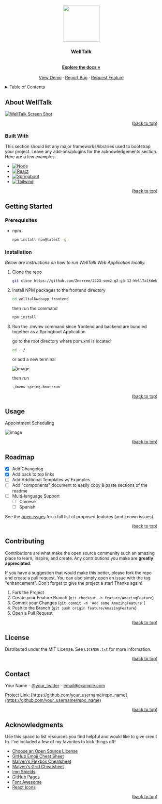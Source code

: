 <a name="readme-top"></a>

<!-- PROJECT LOGO -->
<br />
<div align="center">
  <a href="https://github.com/Znerree/2223-sem2-g2-g3-12-WellTalkWebsite-v2">
    <img src="https://github.com/Znerree/2223-sem2-g2-g3-12-WellTalkWebsite-v2/assets/114793116/946351fc-a940-46fc-bd88-e35b5c225e52" width=120 />
  </a>

  <h3 align="center">WellTalk</h3>

  <p align="center">
    <br />
    <a href="https://github.com/Znerree/2223-sem2-g2-g3-12-WellTalkWebsite-v2"><strong>Explore the docs »</strong></a>
    <br />
    <br />
    <a href="https://github.com/Znerree/2223-sem2-g2-g3-12-WellTalkWebsite-v2">View Demo</a>
    ·
    <a href="https://github.com/Znerree/2223-sem2-g2-g3-12-WellTalkWebsite-v2/issues">Report Bug</a>
    ·
    <a href="https://github.com/Znerree/2223-sem2-g2-g3-12-WellTalkWebsite-v2/issues">Request Feature</a>
  </p>
</div>



<!-- TABLE OF CONTENTS -->
<details>
  <summary>Table of Contents</summary>
  <ol>
    <li>
      <a href="#about-the-project">About The Project</a>
      <ul>
        <li><a href="#built-with">Built With</a></li>
      </ul>
    </li>
    <li>
      <a href="#getting-started">Getting Started</a>
      <ul>
        <li><a href="#prerequisites">Prerequisites</a></li>
        <li><a href="#installation">Installation</a></li>
      </ul>
    </li>
    <li><a href="#usage">Usage</a></li>
    <li><a href="#roadmap">Roadmap</a></li>
    <li><a href="#contributing">Contributing</a></li>
    <li><a href="#license">License</a></li>
    <li><a href="#contact">Contact</a></li>
    <li><a href="#acknowledgments">Acknowledgments</a></li>
  </ol>
</details>




<!-- ABOUT THE PROJECT -->
## About WellTalk

[![WellTalk Screen Shot][product-screenshot]](https://welltalk.azurewebsites.net/)


<p align="right">(<a href="#readme-top">back to top</a>)</p>



### Built With

This section should list any major frameworks/libraries used to bootstrap your project. Leave any add-ons/plugins for the acknowledgements section. Here are a few examples.

* [![Node][Node.js]][Nodejs-url]
* [![React][React.js]][React-url]
* [![Springboot][Spring.io]][Spring-url]
* [![Tailwind][Tailwind.css]][Tailwind-url]

<p align="right">(<a href="#readme-top">back to top</a>)</p>



<!-- GETTING STARTED -->
## Getting Started

### Prerequisites

* npm
  ```sh
  npm install npm@latest -g
  ```

### Installation

_Below are instructions on how to run WellTalk Web Application locally._

1. Clone the repo
   ```sh
   git clone https://github.com/Znerree/2223-sem2-g2-g3-12-WellTalkWebsite-v2.git
   ```
2. Install NPM packages to the frontend directory
   ```sh
   cd welltalkwebapp_frontend
   ```
   <p>then run the command</p>
   
   ```sh
   npm install
   ```
3. Run the ./mvnw command since frontend and backend are bundled together as a Springboot Application

   <p>go to the root directory where pom.xml is located</p>

   ```sh
   cd ../
   ```

   <p>or add a new terminal</p>

   ![image](https://github.com/Znerree/2223-sem2-g2-g3-12-WellTalkWebsite-v2/assets/114793116/1b8796ba-7d33-4d7d-a200-0f02beb89ea7)
   
   <p>then run</p>

   ```sh
   ./mvnw spring-boot:run
   ```

<p align="right">(<a href="#readme-top">back to top</a>)</p>
 


<!-- USAGE EXAMPLES -->
## Usage

<p>Appointment Scheduling</p>

![image](https://github.com/Znerree/2223-sem2-g2-g3-12-WellTalkWebsite-v2/assets/114793116/f11c1657-90a4-4256-b5b6-1ddfd4497463)


<p align="right">(<a href="#readme-top">back to top</a>)</p>



<!-- ROADMAP -->
## Roadmap

- [x] Add Changelog
- [x] Add back to top links
- [ ] Add Additional Templates w/ Examples
- [ ] Add "components" document to easily copy & paste sections of the readme
- [ ] Multi-language Support
    - [ ] Chinese
    - [ ] Spanish

See the [open issues](https://github.com/othneildrew/Best-README-Template/issues) for a full list of proposed features (and known issues).

<p align="right">(<a href="#readme-top">back to top</a>)</p>



<!-- CONTRIBUTING -->
## Contributing

Contributions are what make the open source community such an amazing place to learn, inspire, and create. Any contributions you make are **greatly appreciated**.

If you have a suggestion that would make this better, please fork the repo and create a pull request. You can also simply open an issue with the tag "enhancement".
Don't forget to give the project a star! Thanks again!

1. Fork the Project
2. Create your Feature Branch (`git checkout -b feature/AmazingFeature`)
3. Commit your Changes (`git commit -m 'Add some AmazingFeature'`)
4. Push to the Branch (`git push origin feature/AmazingFeature`)
5. Open a Pull Request

<p align="right">(<a href="#readme-top">back to top</a>)</p>



<!-- LICENSE -->
## License

Distributed under the MIT License. See `LICENSE.txt` for more information.

<p align="right">(<a href="#readme-top">back to top</a>)</p>



<!-- CONTACT -->
## Contact

Your Name - [@your_twitter](https://twitter.com/your_username) - email@example.com

Project Link: [https://github.com/your_username/repo_name](https://github.com/your_username/repo_name)

<p align="right">(<a href="#readme-top">back to top</a>)</p>



<!-- ACKNOWLEDGMENTS -->
## Acknowledgments

Use this space to list resources you find helpful and would like to give credit to. I've included a few of my favorites to kick things off!

* [Choose an Open Source License](https://choosealicense.com)
* [GitHub Emoji Cheat Sheet](https://www.webpagefx.com/tools/emoji-cheat-sheet)
* [Malven's Flexbox Cheatsheet](https://flexbox.malven.co/)
* [Malven's Grid Cheatsheet](https://grid.malven.co/)
* [Img Shields](https://shields.io)
* [GitHub Pages](https://pages.github.com)
* [Font Awesome](https://fontawesome.com)
* [React Icons](https://react-icons.github.io/react-icons/search)

<p align="right">(<a href="#readme-top">back to top</a>)</p>



<!-- MARKDOWN LINKS & IMAGES -->
<!-- https://www.markdownguide.org/basic-syntax/#reference-style-links -->
[contributors-shield]: https://img.shields.io/github/contributors/othneildrew/Best-README-Template.svg?style=for-the-badge
[contributors-url]: https://github.com/othneildrew/Best-README-Template/graphs/contributors
[forks-shield]: https://img.shields.io/github/forks/othneildrew/Best-README-Template.svg?style=for-the-badge
[forks-url]: https://github.com/othneildrew/Best-README-Template/network/members
[stars-shield]: https://img.shields.io/github/stars/othneildrew/Best-README-Template.svg?style=for-the-badge
[stars-url]: https://github.com/othneildrew/Best-README-Template/stargazers
[issues-shield]: https://img.shields.io/github/issues/othneildrew/Best-README-Template.svg?style=for-the-badge
[issues-url]: https://github.com/othneildrew/Best-README-Template/issues
[license-shield]: https://img.shields.io/github/license/othneildrew/Best-README-Template.svg?style=for-the-badge
[license-url]: https://github.com/othneildrew/Best-README-Template/blob/master/LICENSE.txt
[linkedin-shield]: https://img.shields.io/badge/-LinkedIn-black.svg?style=for-the-badge&logo=linkedin&colorB=555
[linkedin-url]: https://linkedin.com/in/othneildrew
[product-screenshot]: https://github.com/Znerree/2223-sem2-g2-g3-12-WellTalkWebsite-v2/assets/114793116/966993c2-bf89-459c-aebb-3d1a28d1aadd
[Node.js]: https://img.shields.io/badge/Node.js-43853D?style=for-the-badge&logo=node.js&logoColor=white
[Nodejs-url]: https://nodejs.org/en
[React.js]: https://img.shields.io/badge/React-20232A?style=for-the-badge&logo=react&logoColor=61DAFB
[React-url]: https://reactjs.org/
[Vitejs.dev]: https://img.shields.io/badge/Vue.js-35495E?style=for-the-badge&logo=vuedotjs&logoColor=4FC08D
[Vite-url]: https://vuejs.org/
[Spring.io]: https://img.shields.io/badge/Spring-6DB33F?style=for-the-badge&logo=spring&logoColor=white
[Spring-url]: https://spring.io/
[Tailwind.css]: https://img.shields.io/badge/Tailwind_CSS-38B2AC?style=for-the-badge&logo=tailwind-css&logoColor=white
[Tailwind-url]: https://tailwindcss.com/
